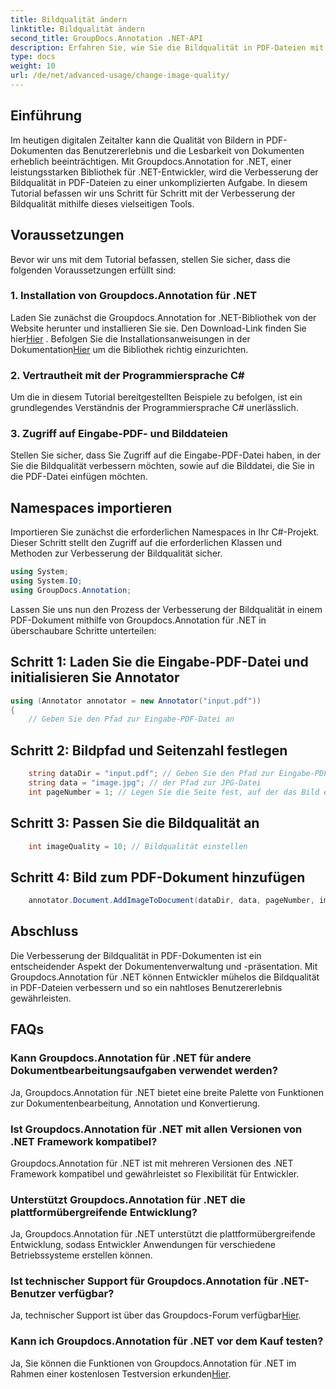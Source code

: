 ```yaml
---
title: Bildqualität ändern
linktitle: Bildqualität ändern
second_title: GroupDocs.Annotation .NET-API
description: Erfahren Sie, wie Sie die Bildqualität in PDF-Dateien mit Groupdocs.Annotation für .NET verbessern. Folgen Sie unserer Schritt-für-Schritt-Anleitung.
type: docs
weight: 10
url: /de/net/advanced-usage/change-image-quality/
---
```

## Einführung
Im heutigen digitalen Zeitalter kann die Qualität von Bildern in PDF-Dokumenten das Benutzererlebnis und die Lesbarkeit von Dokumenten erheblich beeinträchtigen. Mit Groupdocs.Annotation for .NET, einer leistungsstarken Bibliothek für .NET-Entwickler, wird die Verbesserung der Bildqualität in PDF-Dateien zu einer unkomplizierten Aufgabe. In diesem Tutorial befassen wir uns Schritt für Schritt mit der Verbesserung der Bildqualität mithilfe dieses vielseitigen Tools.
## Voraussetzungen
Bevor wir uns mit dem Tutorial befassen, stellen Sie sicher, dass die folgenden Voraussetzungen erfüllt sind:
### 1. Installation von Groupdocs.Annotation für .NET
 Laden Sie zunächst die Groupdocs.Annotation for .NET-Bibliothek von der Website herunter und installieren Sie sie. Den Download-Link finden Sie hier[Hier](https://releases.groupdocs.com/annotation/net/) . Befolgen Sie die Installationsanweisungen in der Dokumentation[Hier](https://reference.groupdocs.com/annotation/net/) um die Bibliothek richtig einzurichten.
### 2. Vertrautheit mit der Programmiersprache C#
Um die in diesem Tutorial bereitgestellten Beispiele zu befolgen, ist ein grundlegendes Verständnis der Programmiersprache C# unerlässlich.
### 3. Zugriff auf Eingabe-PDF- und Bilddateien
Stellen Sie sicher, dass Sie Zugriff auf die Eingabe-PDF-Datei haben, in der Sie die Bildqualität verbessern möchten, sowie auf die Bilddatei, die Sie in die PDF-Datei einfügen möchten.

## Namespaces importieren
Importieren Sie zunächst die erforderlichen Namespaces in Ihr C#-Projekt. Dieser Schritt stellt den Zugriff auf die erforderlichen Klassen und Methoden zur Verbesserung der Bildqualität sicher.

```csharp
using System;
using System.IO;
using GroupDocs.Annotation;
```

Lassen Sie uns nun den Prozess der Verbesserung der Bildqualität in einem PDF-Dokument mithilfe von Groupdocs.Annotation für .NET in überschaubare Schritte unterteilen:
## Schritt 1: Laden Sie die Eingabe-PDF-Datei und initialisieren Sie Annotator
```csharp
using (Annotator annotator = new Annotator("input.pdf"))
{
    // Geben Sie den Pfad zur Eingabe-PDF-Datei an
```
## Schritt 2: Bildpfad und Seitenzahl festlegen
```csharp
    string dataDir = "input.pdf"; // Geben Sie den Pfad zur Eingabe-PDF-Datei an
    string data = "image.jpg"; // der Pfad zur JPG-Datei
    int pageNumber = 1; // Legen Sie die Seite fest, auf der das Bild eingefügt werden soll
```
## Schritt 3: Passen Sie die Bildqualität an
```csharp
    int imageQuality = 10; // Bildqualität einstellen
```
## Schritt 4: Bild zum PDF-Dokument hinzufügen
```csharp
    annotator.Document.AddImageToDocument(dataDir, data, pageNumber, imageQuality);
```

## Abschluss
Die Verbesserung der Bildqualität in PDF-Dokumenten ist ein entscheidender Aspekt der Dokumentenverwaltung und -präsentation. Mit Groupdocs.Annotation für .NET können Entwickler mühelos die Bildqualität in PDF-Dateien verbessern und so ein nahtloses Benutzererlebnis gewährleisten.
## FAQs
### Kann Groupdocs.Annotation für .NET für andere Dokumentbearbeitungsaufgaben verwendet werden?
Ja, Groupdocs.Annotation für .NET bietet eine breite Palette von Funktionen zur Dokumentenbearbeitung, Annotation und Konvertierung.
### Ist Groupdocs.Annotation für .NET mit allen Versionen von .NET Framework kompatibel?
Groupdocs.Annotation für .NET ist mit mehreren Versionen des .NET Framework kompatibel und gewährleistet so Flexibilität für Entwickler.
### Unterstützt Groupdocs.Annotation für .NET die plattformübergreifende Entwicklung?
Ja, Groupdocs.Annotation für .NET unterstützt die plattformübergreifende Entwicklung, sodass Entwickler Anwendungen für verschiedene Betriebssysteme erstellen können.
### Ist technischer Support für Groupdocs.Annotation für .NET-Benutzer verfügbar?
 Ja, technischer Support ist über das Groupdocs-Forum verfügbar[Hier](https://forum.groupdocs.com/c/annotation/10).
### Kann ich Groupdocs.Annotation für .NET vor dem Kauf testen?
 Ja, Sie können die Funktionen von Groupdocs.Annotation für .NET im Rahmen einer kostenlosen Testversion erkunden[Hier](https://releases.groupdocs.com/).